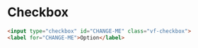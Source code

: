 # Checkbox

```html
<input type="checkbox" id="CHANGE-ME" class="vf-checkbox">
<label for="CHANGE-ME">Option</label>
```
